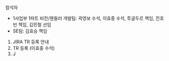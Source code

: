 
참석자
- 1사업부 1파트 비전/핸들러 개발팀: 곽영보 수석, 이효중 수석, 투굴두르 책임, 전호빈 책임, 김민철 선임
- SE팀: 김효승 책임

1. JIRA TR 등록 안내
2. TR 등록 (이효중 수석)
3. J